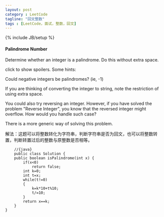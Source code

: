 ```yaml
---
layout: post
category : LeetCode
tagline: "回文整数"
tags : [LeetCode，面试，整数，回文]
---
```

{% include JB/setup %}

<h4 id="Palindrome-Number">Palindrome Number</h4>

>
Determine whether an integer is a palindrome. Do this without extra space.
>
click to show spoilers.
Some hints:
>
Could negative integers be palindromes? (ie, -1)
>
If you are thinking of converting the integer to string, note the restriction of using extra space.
>
You could also try reversing an integer. However, if you have solved the problem "Reverse Integer", you know that the reversed integer might overflow. How would you handle such case?
>
There is a more generic way of solving this problem.





解法：这题可以将整数转化为字符串，判断字符串是否为回文，也可以将整数转置，判断转置过后的整数与原整数是否相等。


		//{java}
		public class Solution {
	    public boolean isPalindrome(int x) {
	        if(x<0)
	            return false;
	        int k=0;
	        int t=x;
	        while(t!=0)
	        {
	            k=k*10+t%10;
	            t/=10;
	        }
	        return x==k;
	    }
	}